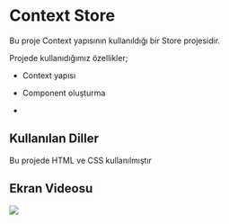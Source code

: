 <h1>Context Store</h1>

Bu proje Context yapısının kullanıldığı bir Store projesidir.

Projede kullanıdığımız özellikler;

- Context yapısı

- Component oluşturma

-

<h2>Kullanılan Diller</h2>

Bu projede HTML ve CSS kullanılmıştır

<h2>Ekran Videosu</h2>

![](udemig-course.gif)
